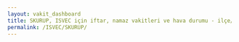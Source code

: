 ```yaml
---
layout: vakit_dashboard
title: SKURUP, ISVEC için iftar, namaz vakitleri ve hava durumu - ilçe/eyalet seç
permalink: /ISVEC/SKURUP/
---
```


<script type="text/javascript">
  var GLOBAL_COUNTRY = 'ISVEC';
  var GLOBAL_CITY = 'SKURUP';
  var GLOBAL_STATE = '';
  var lat = 72;
  var lon = 21;
</script>
